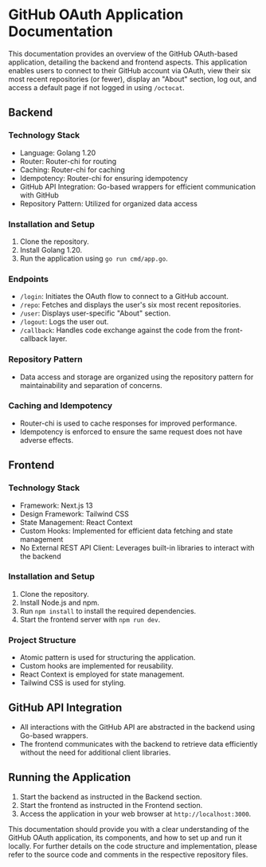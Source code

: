 # GitHub OAuth Application Documentation

This documentation provides an overview of the GitHub OAuth-based application, detailing the backend and frontend aspects. This application enables users to connect to their GitHub account via OAuth, view their six most recent repositories (or fewer), display an "About" section, log out, and access a default page if not logged in using `/octocat`.

## Backend

### Technology Stack
- Language: Golang 1.20
- Router: Router-chi for routing
- Caching: Router-chi for caching
- Idempotency: Router-chi for ensuring idempotency
- GitHub API Integration: Go-based wrappers for efficient communication with GitHub
- Repository Pattern: Utilized for organized data access

### Installation and Setup
1. Clone the repository.
2. Install Golang 1.20.
3. Run the application using `go run cmd/app.go`.

### Endpoints
- `/login`: Initiates the OAuth flow to connect to a GitHub account.
- `/repo`: Fetches and displays the user's six most recent repositories.
- `/user`: Displays user-specific "About" section.
- `/logout`: Logs the user out.
- `/callback`: Handles code exchange against the code from the front-callback layer.

### Repository Pattern
- Data access and storage are organized using the repository pattern for maintainability and separation of concerns.

### Caching and Idempotency
- Router-chi is used to cache responses for improved performance.
- Idempotency is enforced to ensure the same request does not have adverse effects.

## Frontend

### Technology Stack
- Framework: Next.js 13
- Design Framework: Tailwind CSS
- State Management: React Context
- Custom Hooks: Implemented for efficient data fetching and state management
- No External REST API Client: Leverages built-in libraries to interact with the backend

### Installation and Setup
1. Clone the repository.
2. Install Node.js and npm.
3. Run `npm install` to install the required dependencies.
4. Start the frontend server with `npm run dev`.

### Project Structure
- Atomic pattern is used for structuring the application.
- Custom hooks are implemented for reusability.
- React Context is employed for state management.
- Tailwind CSS is used for styling.

## GitHub API Integration
- All interactions with the GitHub API are abstracted in the backend using Go-based wrappers.
- The frontend communicates with the backend to retrieve data efficiently without the need for additional client libraries.

## Running the Application
1. Start the backend as instructed in the Backend section.
2. Start the frontend as instructed in the Frontend section.
3. Access the application in your web browser at `http://localhost:3000`.

This documentation should provide you with a clear understanding of the GitHub OAuth application, its components, and how to set up and run it locally. For further details on the code structure and implementation, please refer to the source code and comments in the respective repository files.
